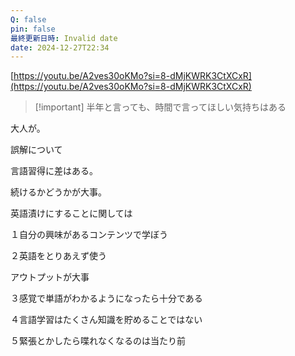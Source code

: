 ```yaml
---
Q: false
pin: false
最終更新日時: Invalid date
date: 2024-12-27T22:34
---
```

[https://youtu.be/A2ves30oKMo?si=8-dMjKWRK3CtXCxR](https://youtu.be/A2ves30oKMo?si=8-dMjKWRK3CtXCxR)

  

  

> [!important] 半年と言っても、時間で言ってほしい気持ちはある

  

  

大人が。

  

誤解について

言語習得に差はある。

続けるかどうかが大事。

英語漬けにすることに関しては

  

１自分の興味があるコンテンツで学ぼう

  

２英語をとりあえず使う

アウトプットが大事

  

３感覚で単語がわかるようになったら十分である

  

４言語学習はたくさん知識を貯めることではない

  

５緊張とかしたら喋れなくなるのは当たり前
